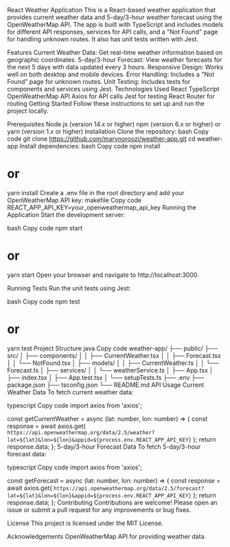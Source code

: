 React Weather Application
This is a React-based weather application that provides current weather data and 5-day/3-hour weather forecast using the OpenWeatherMap API. The app is built with TypeScript and includes models for different API responses, services for API calls, and a "Not Found" page for handling unknown routes. It also has unit tests written with Jest.

Features
Current Weather Data: Get real-time weather information based on geographic coordinates.
5-day/3-hour Forecast: View weather forecasts for the next 5 days with data updated every 3 hours.
Responsive Design: Works well on both desktop and mobile devices.
Error Handling: Includes a "Not Found" page for unknown routes.
Unit Testing: Includes tests for components and services using Jest.
Technologies Used
React
TypeScript
OpenWeatherMap API
Axios for API calls
Jest for testing
React Router for routing
Getting Started
Follow these instructions to set up and run the project locally.

Prerequisites
Node.js (version 14.x or higher)
npm (version 6.x or higher) or yarn (version 1.x or higher)
Installation
Clone the repository:
bash
Copy code
git clone https://github.com/marynoroozi/weather-app.git
cd weather-app
Install dependencies:
bash
Copy code
npm install
# or
yarn install
Create a .env file in the root directory and add your OpenWeatherMap API key:
makefile
Copy code
REACT_APP_API_KEY=your_openweathermap_api_key
Running the Application
Start the development server:

bash
Copy code
npm start
# or
yarn start
Open your browser and navigate to http://localhost:3000.

Running Tests
Run the unit tests using Jest:

bash
Copy code
npm test
# or
yarn test
Project Structure
java
Copy code
weather-app/
├── public/
├── src/
│   ├── components/
│   │   ├── CurrentWeather.tsx
│   │   ├── Forecast.tsx
│   │   └── NotFound.tsx
│   ├── models/
│   │   ├── CurrentWeather.ts
│   │   └── Forecast.ts
│   ├── services/
│   │   └── weatherService.ts
│   ├── App.tsx
│   ├── index.tsx
│   ├── App.test.tsx
│   └── setupTests.ts
├── .env
├── package.json
├── tsconfig.json
└── README.md
API Usage
Current Weather Data
To fetch current weather data:

typescript
Copy code
import axios from 'axios';

const getCurrentWeather = async (lat: number, lon: number) => {
  const response = await axios.get(
    `https://api.openweathermap.org/data/2.5/weather?lat=${lat}&lon=${lon}&appid=${process.env.REACT_APP_API_KEY}`
  );
  return response.data;
};
5-day/3-hour Forecast Data
To fetch 5-day/3-hour forecast data:

typescript
Copy code
import axios from 'axios';

const getForecast = async (lat: number, lon: number) => {
  const response = await axios.get(
    `https://api.openweathermap.org/data/2.5/forecast?lat=${lat}&lon=${lon}&appid=${process.env.REACT_APP_API_KEY}`
  );
  return response.data;
};
Contributing
Contributions are welcome! Please open an issue or submit a pull request for any improvements or bug fixes.

License
This project is licensed under the MIT License.

Acknowledgements
OpenWeatherMap API for providing weather data.